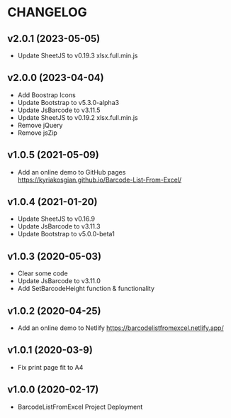 # CHANGELOG

## v2.0.1 (2023-05-05)

* Update SheetJS to v0.19.3 xlsx.full.min.js

## v2.0.0 (2023-04-04)

* Add Boostrap Icons 
* Update Bootstrap to v5.3.0-alpha3
* Update JsBarcode to v3.11.5
* Update SheetJS to v0.19.2 xlsx.full.min.js
* Remove jQuery
* Remove jsZip

## v1.0.5 (2021-05-09)

* Add an online demo to GitHub pages
  https://kyriakosgian.github.io/Barcode-List-From-Excel/

## v1.0.4 (2021-01-20)

* Update SheetJS to v0.16.9
* Update JsBarcode to v3.11.3
* Update Bootstrap to v5.0.0-beta1

## v1.0.3 (2020-05-03)

* Clear some code
* Update JsBarcode to v3.11.0
* Add SetBarcodeHeight function & functionality

## v1.0.2 (2020-04-25)

* Add an online demo to Netlify
 https://barcodelistfromexcel.netlify.app/

## v1.0.1 (2020-03-9)

* Fix print page fit to A4

## v1.0.0 (2020-02-17)

* BarcodeListFromExcel Project Deployment